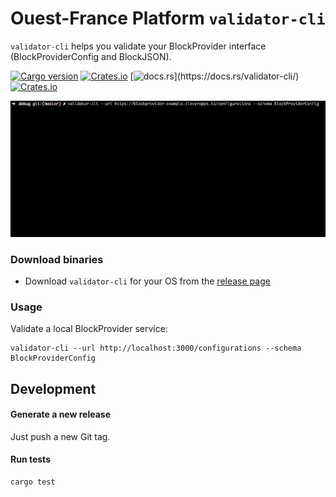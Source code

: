 # Ouest-France Platform `validator-cli`

`validator-cli` helps you validate your BlockProvider interface (BlockProviderConfig and BlockJSON).


[![Cargo version](https://img.shields.io/crates/v/validator-cli.svg)](https://crates.io/crates/validator-cli) [![Crates.io](https://img.shields.io/crates/l/validator-cli.svg)](https://crates.io/crates/validator-cli) [![docs.rs](https://img.shields.io/badge/docs.rs-👌-4EC329.svg?)](https://docs.rs/validator-cli/) [![Crates.io](https://img.shields.io/crates/d/validator-cli.svg)](https://crates.io/crates/validator-cli)


<p align="center"><img src="assets/demo.gif" /></p>

### Download binaries

- Download `validator-cli` for your OS from the [release page](https://github.com/Ouest-France/platform/releases)

### Usage

Validate a local BlockProvider service:

```shell
validator-cli --url http://localhost:3000/configurations --schema BlockProviderConfig
```

## Development

#### Generate a new release

Just push a new Git tag.

#### Run tests

```shell
cargo test
```
